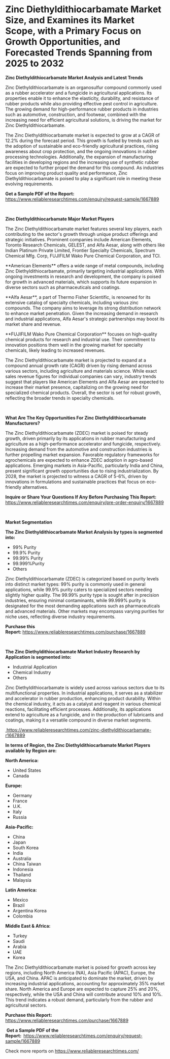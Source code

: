 <p><h1>Zinc Diethyldithiocarbamate Market Size, and Examines its Market Scope, with a Primary Focus on Growth Opportunities, and Forecasted Trends Spanning from 2025 to 2032</h1></p><p><strong>Zinc Diethyldithiocarbamate Market Analysis and Latest Trends</strong></p>
<p><p>Zinc Diethyldithiocarbamate is an organosulfur compound commonly used as a rubber accelerator and a fungicide in agricultural applications. Its properties enable it to enhance the elasticity, durability, and resistance of rubber products while also providing effective pest control in agriculture. The growing demand for high-performance rubber products in industries such as automotive, construction, and footwear, combined with the increasing need for efficient agricultural solutions, is driving the market for Zinc Diethyldithiocarbamate.</p><p>The Zinc Diethyldithiocarbamate market is expected to grow at a CAGR of 12.2% during the forecast period. This growth is fueled by trends such as the adoption of sustainable and eco-friendly agricultural practices, rising awareness about crop protection, and the ongoing innovations in rubber processing technologies. Additionally, the expansion of manufacturing facilities in developing regions and the increasing use of synthetic rubber are expected to further propel the demand for this compound. As industries focus on improving product quality and performance, Zinc Diethyldithiocarbamate is poised to play a significant role in meeting these evolving requirements.</p></p>
<p><strong>Get a Sample PDF of the Report:&nbsp;</strong> <a href="https://www.reliableresearchtimes.com/enquiry/request-sample/1667889?utm_campaign=2232&utm_medium=2&utm_source=Github&utm_content=ia&utm_term=07032025&utm_id=zinc-diethyldithiocarbamate">https://www.reliableresearchtimes.com/enquiry/request-sample/1667889</a></p>
<p>&nbsp;</p>
<p><strong>Zinc Diethyldithiocarbamate Major Market Players</strong></p>
<p><p>The Zinc Diethyldithiocarbamate market features several key players, each contributing to the sector's growth through unique product offerings and strategic initiatives. Prominent companies include American Elements, Toronto Research Chemicals, GELEST, and Alfa Aesar, along with others like Indian Platinum Private Limited, Frontier Specialty Chemicals, Spectrum Chemical Mfg. Corp, FUJIFILM Wako Pure Chemical Corporation, and TCI.</p><p>**American Elements** offers a wide range of metal compounds, including Zinc Diethyldithiocarbamate, primarily targeting industrial applications. With ongoing investments in research and development, the company is poised for growth in advanced materials, which supports its future expansion in diverse sectors such as pharmaceuticals and coatings.</p><p>**Alfa Aesar**, a part of Thermo Fisher Scientific, is renowned for its extensive catalog of specialty chemicals, including various zinc compounds. The company aims to leverage its strong distribution network to enhance market penetration. Given the increasing demand in research and industrial applications, Alfa Aesar's strategic partnerships may boost its market share and revenue.</p><p>**FUJIFILM Wako Pure Chemical Corporation** focuses on high-quality chemical products for research and industrial use. Their commitment to innovation positions them well in the growing market for specialty chemicals, likely leading to increased revenues.</p><p>The Zinc Diethyldithiocarbamate market is projected to expand at a compound annual growth rate (CAGR) driven by rising demand across various sectors, including agriculture and materials science. While exact sales revenue figures for individual companies can vary, industry trends suggest that players like American Elements and Alfa Aesar are expected to increase their market presence, capitalizing on the growing need for specialized chemical products. Overall, the sector is set for robust growth, reflecting the broader trends in specialty chemicals.</p></p>
<p>&nbsp;</p>
<p><strong>What Are The Key Opportunities For Zinc Diethyldithiocarbamate Manufacturers?</strong></p>
<p><p>The Zinc Diethyldithiocarbamate (ZDEC) market is poised for steady growth, driven primarily by its applications in rubber manufacturing and agriculture as a high-performance accelerator and fungicide, respectively. Increasing demand from the automotive and construction industries is further propelling market expansion. Favorable regulatory frameworks for agrochemicals are expected to enhance ZDEC adoption in agro-based applications. Emerging markets in Asia-Pacific, particularly India and China, present significant growth opportunities due to rising industrialization. By 2028, the market is projected to witness a CAGR of 5-6%, driven by innovations in formulations and sustainable practices that focus on eco-friendly alternatives.</p></p>
<p><strong>Inquire or Share Your Questions If Any Before Purchasing This Report:</strong> <a href="https://www.reliableresearchtimes.com/enquiry/pre-order-enquiry/1667889?utm_campaign=2232&utm_medium=2&utm_source=Github&utm_content=ia&utm_term=07032025&utm_id=zinc-diethyldithiocarbamate">https://www.reliableresearchtimes.com/enquiry/pre-order-enquiry/1667889</a></p>
<p>&nbsp;</p>
<p><strong>Market Segmentation</strong></p>
<p><strong>The Zinc Diethyldithiocarbamate Market Analysis by types is segmented into:</strong></p>
<p><ul><li>99% Purity</li><li>99.9% Purity</li><li>99.99% Purity</li><li>99.999%Purity</li><li>Others</li></ul></p>
<p><p>Zinc Diethyldithiocarbamate (ZDEC) is categorized based on purity levels into distinct market types: 99% purity is commonly used in general applications, while 99.9% purity caters to specialized sectors needing slightly higher quality. The 99.99% purity type is sought after in precision industries, ensuring minimal contaminants, while 99.999% purity is designated for the most demanding applications such as pharmaceuticals and advanced materials. Other markets may encompass varying purities for niche uses, reflecting diverse industry requirements.</p></p>
<p><strong>Purchase this Report:&nbsp;</strong><a href="https://www.reliableresearchtimes.com/purchase/1667889?utm_campaign=2232&utm_medium=2&utm_source=Github&utm_content=ia&utm_term=07032025&utm_id=zinc-diethyldithiocarbamate">https://www.reliableresearchtimes.com/purchase/1667889</a></p>
<p>&nbsp;</p>
<p><strong>The Zinc Diethyldithiocarbamate Market Industry Research by Application is segmented into:</strong></p>
<p><ul><li>Industrial Application</li><li>Chemical Industry</li><li>Others</li></ul></p>
<p><p>Zinc Diethyldithiocarbamate is widely used across various sectors due to its multifunctional properties. In industrial applications, it serves as a stabilizer and accelerator in rubber production, enhancing product durability. Within the chemical industry, it acts as a catalyst and reagent in various chemical reactions, facilitating efficient processes. Additionally, its applications extend to agriculture as a fungicide, and in the production of lubricants and coatings, making it a versatile compound in diverse market segments.</p></p>
<p><a href="https://www.reliableresearchtimes.com/zinc-diethyldithiocarbamate-r1667889?utm_campaign=2232&utm_medium=2&utm_source=Github&utm_content=ia&utm_term=07032025&utm_id=zinc-diethyldithiocarbamate">&nbsp;https://www.reliableresearchtimes.com/zinc-diethyldithiocarbamate-r1667889</a></p>
<p><strong>In terms of Region, the Zinc Diethyldithiocarbamate Market Players available by Region are:</strong></p>
<p>
    <p> <strong> North America: </strong>
        <ul>
            <li>United States</li>
            <li>Canada</li>
        </ul>
        </p> 
    <p> <strong> Europe: </strong>
        <ul>
            <li>Germany</li>
            <li>France</li>
            <li>U.K.</li>
            <li>Italy</li>
            <li>Russia</li>
        </ul>
        </p> 
    <p> <strong> Asia-Pacific: </strong>
        <ul>
            <li>China</li>
            <li>Japan</li>
            <li>South Korea</li>
            <li>India</li>
            <li>Australia</li>
            <li>China Taiwan</li>
            <li>Indonesia</li>
            <li>Thailand</li>
            <li>Malaysia</li>
        </ul>
        </p> 
    <p> <strong> Latin America: </strong>
        <ul>
            <li>Mexico</li>
            <li>Brazil</li>
            <li>Argentina Korea</li>
            <li>Colombia</li>
        </ul>
        </p> 
    <p> <strong> Middle East & Africa: </strong>
        <ul>
            <li>Turkey</li>
            <li>Saudi</li>
            <li>Arabia</li>
            <li>UAE</li>
            <li>Korea</li>
        </ul>
    </p>
    </p>
<p><p>The Zinc Diethyldithiocarbamate market is poised for growth across key regions, including North America (NA), Asia Pacific (APAC), Europe, the USA, and China. APAC is anticipated to dominate the market, driven by increasing industrial applications, accounting for approximately 35% market share. North America and Europe are expected to capture 25% and 20%, respectively, while the USA and China will contribute around 10% and 10%. This trend indicates a robust demand, particularly from the rubber and agricultural sectors.</p></p>
<p><strong>Purchase this Report: </strong><a href="https://www.reliableresearchtimes.com/purchase/1667889?utm_campaign=2232&utm_medium=2&utm_source=Github&utm_content=ia&utm_term=07032025&utm_id=zinc-diethyldithiocarbamate">https://www.reliableresearchtimes.com/purchase/1667889</a></p>
<p>&nbsp;<strong>Get a Sample PDF of the Report:&nbsp;&nbsp;</strong><a href="https://www.reliableresearchtimes.com/enquiry/request-sample/1667889?utm_campaign=2232&utm_medium=2&utm_source=Github&utm_content=ia&utm_term=07032025&utm_id=zinc-diethyldithiocarbamate">https://www.reliableresearchtimes.com/enquiry/request-sample/1667889</a></p>
<p><strong></strong></p>
<p>Check more reports on <a href="https://www.reliableresearchtimes.com/?utm_campaign=2232&utm_medium=2&utm_source=Github&utm_content=ia&utm_term=07032025&utm_id=zinc-diethyldithiocarbamate">https://www.reliableresearchtimes.com/</a></p>